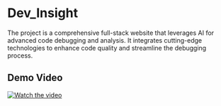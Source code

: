 # Dev_Insight
The project is a comprehensive full-stack website that leverages AI for advanced code debugging and analysis. It integrates cutting-edge technologies to enhance code quality and streamline the debugging process.


## Demo Video

[![Watch the video](http://img.youtube.com/vi/z1STXazU6No/0.jpg)](https://www.youtube.com/watch?v=z1STXazU6No)
